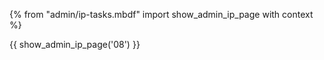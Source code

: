 {% from "admin/ip-tasks.mbdf" import show_admin_ip_page with context %}

{{ show_admin_ip_page('08') }}

